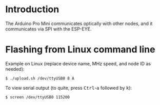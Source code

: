 Introduction
============

The Arduino Pro Mini communicates optically with other nodes, and it
communicates via SPI with the ESP-EYE.


Flashing from Linux command line
================================

Example on Linux (replace device name, MHz speed, and node ID as needed):

    $ ./upload.sh /dev/ttyUSB0 8 A

To view serial output (to quite, press <kbd>Ctrl</kbd>-<kbd>a</kbd> followed by
<kbd>k</kbd>):

    $ screen /dev/ttyUSB0 115200
